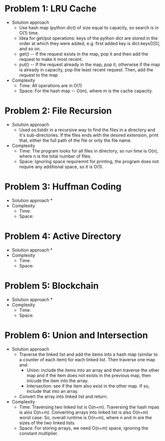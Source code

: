 # Problem 1: LRU Cache
* Solution approach
  * Use hash map (python dict) of size equal to capacity, so search is in O(1) time.
  * Idea for get/put operations: keys of the python dict are stored in the order at which they were added, e.g. first added key is dict.keys()[0], and so on.
  * get() -- If the request exists in the map, pop it and then add the request to make it most recent.
  * put() -- If the request already in the map, pop it, otherwise if the map is already in capacity, pop the least recent request. Then, add the request to the map
* Complexity
  * Time: All operations are in O(1)
  * Space: For the hash map -- O(m), where m is the cache capacity.

# Problem 2: File Recursion
* Solution approach
  * Used os.listdir in a recursive way to find the files in a directory and it's sub-directories. If the files ends with the desired extension, print that, either the full path of the file or only the file name.
* Complexity
  * Time: The program looks for all files in directory, so run time is O(n), where n is the total number of files.
  * Space: Ignoring space requiremnt for printing, the program does not require any additional space, so it is O(1).
  
# Problem 3: Huffman Coding
* Solution approach
  * 
* Complexity
  * Time: 
  * Space: 
  
# Problem 4: Active Directory
* Solution approach
  * 
* Complexity
  * Time: 
  * Space: 
  
# Problem 5: Blockchain
* Solution approach
  * 
* Complexity
  * Time: 
  * Space: 
  
# Problem 6: Union and Intersection
* Solution approach
  * Traverse the linked list and add the items into a hash map (similar to a counter of each item) for each linked list. Then traverse one map and:
    * Union: include the items into an array and then traverse the other map and if the item does not exists in the previous map, then inlcude the item into the array.
    * Intersection: see if the item also exist in the other map. If so, include that into an array.
  * Convert the array into linked list and return.
* Complexity
  * Time: Traversing two linked list is O(n+m). Traversing the hash mpas is alos O(n+m). Converting arrays into linked list is also O(n+m) worst case. So, overall runtime is O(n+m), where n and m are the sizes of the two linked lists.
  * Space: For storing arrays, we need O(n+m) space, ignoring the constant multiplier.
  
